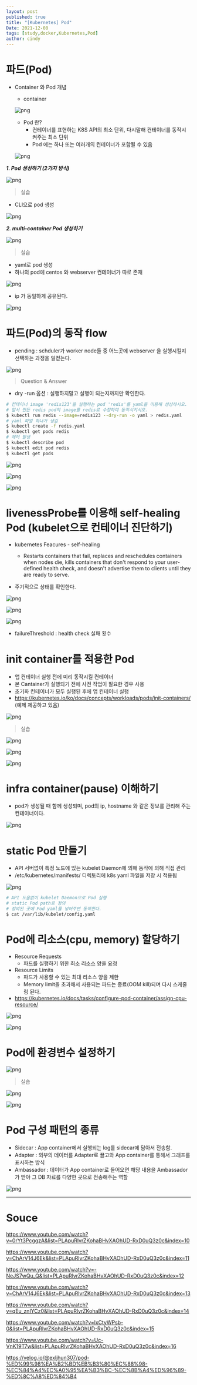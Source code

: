 ```yaml
---
layout: post
published: true
title: "[Kubernetes] Pod"
Date: 2021-12-08
tags: [study,docker,Kubernetes,Pod]
author: cindy
---
```

# 파드(Pod)
- Container 와 Pod 개념
  - container
  
  ![png](/assets/img/Cindy/pod/pod_1.png)

  - Pod 란? 
    - 컨테이너를 표현하는 K8S API의 최소 단위, 다시말해 컨테이너를 동작시켜주는 최소 단위
    - Pod 에는 하나 또는 여러개의 컨테이너가 포함될 수 있음
  
  ![png](/assets/img/Cindy/pod/pod_2.png)

***1. Pod 생성하기 (2가지 방식)***

![png](/assets/img/Cindy/pod/pod_3.png)

> 실습

  - CLI으로 pod 생성
  
![png](/assets/img/Cindy/pod/pod_4.png)

***2. multi-container Pod 생성하기***

![png](/assets/img/Cindy/pod/pod_5.png)

> 실습

  - yaml로 pod 생성
  - 하나의 pod에 centos 와 webserver 컨테이너가 따로 존재
  
![png](/assets/img/Cindy/pod/pod_6.png)

  - ip 가 동일하게 공유된다.
  
![png](/assets/img/Cindy/pod/pod_7.png)

# 파드(Pod)의 동작 flow
- pending : schduler가 worker node들 중 어느곳에 webserver 을 실행시킬지 선택하는 과정을 일컫는다.

![png](/assets/img/Cindy/pod/pod_8.png)

> Question & Answer

- dry -run 옵션 : 실행하지말고 실행이 되는지까지만 확인한다.
```bash
# 컨테이너 image 'redis123'을 실행하는 pod 'redis'를 yaml을 이용해 생성하시오.
# 앞서 만든 redis pod의 image를 redis로 수정하여 동작시키시오.
$ kubectl run redis --image=redis123 --dry-run -o yaml > redis.yaml
# yaml 파일 하나가 생김
$ kubectl create -f redis.yaml
$ kubectl get pods redis
# 에러 발생
$ kubectl describe pod
$ kubectl edit pod redis
$ kubectl get pods 
```
![png](/assets/img/Cindy/pod/pod_10.png)

![png](/assets/img/Cindy/pod/pod_11.png)

![png](/assets/img/Cindy/pod/pod_12.png)

# livenessProbe를 이용해 self-healing Pod (kubelet으로 컨테이너 진단하기)
- kubernetes Feacures - self-healing
  - Restarts containers that fail, replaces and reschedules containers when nodes die, kills containers that don't respond to your user-defined health check, and doesn't advertise them to clients until they are ready to serve.

- 주기적으로 상태를 확인한다.  

![png](/assets/img/Cindy/pod/pod_13.png)

![png](/assets/img/Cindy/pod/pod_14.png)

![png](/assets/img/Cindy/pod/pod_9.png)
  - failureThreshold : health check 실패 횟수

# init container를 적용한 Pod
- 앱 컨테이너 실행 전에 미리 동작시킬 컨테이너
- 본 Cantainer가 실행되기 전에 사전 작업이 필요한 경우 사용
- 초기화 컨테이너가 모두 실행된 후에 앱 컨테이너 실행
- https://kubernetes.io/ko/docs/concepts/workloads/pods/init-containers/ (예제 제공하고 있음)

![png](/assets/img/Cindy/pod/pod_16.png)

> 실습

![png](/assets/img/Cindy/pod/pod_17.png)

![png](/assets/img/Cindy/pod/pod_18.png)

![png](/assets/img/Cindy/pod/pod_19.png)

# infra container(pause) 이해하기
- pod가 생성될 때 함께 생성되며, pod의 ip, hostname 와 같은 정보를 관리해 주는 컨테이너이다.
  
![png](/assets/img/Cindy/pod/pod_20.png)

# static Pod 만들기
- API 서버없이 특정 노드에 있는 kubelet Daemon에 의해 동작에 의해 직접 관리
- /etc/kubernetes/manifests/ 디렉토리에 k8s yaml 파일을 저장 시 적용됨

![png](/assets/img/Cindy/pod/pod_21.png)

```bash
# API 도움없이 kubelet Daemon으로 Pod 실행
# static Pod path로 정의
# 정의된 곳에 Pod yaml를 넣어주면 동작한다.
$ cat /var/lib/kubelet/config.yaml 
```

# Pod에 리소스(cpu, memory) 할당하기
- Resource Requests
  - 파드를 실행하기 위한 최소 리소스 양을 요청
- Resource Limits
  - 파드가 사용할 수 있는 최대 리소스 양을 제한
  - Memory limit을 초과해서 사용되는 파드는 종료(OOM kill)되며 다시 스케줄링 된다.
- https://kubernetes.io/docs/tasks/configure-pod-container/assign-cpu-resource/

![png](/assets/img/Cindy/pod/pod_22.png)

![png](/assets/img/Cindy/pod/pod_23.png)

# Pod에 환경변수 설정하기

![png](/assets/img/Cindy/pod/pod_24.png)

> 실습

![png](/assets/img/Cindy/pod/pod_25.png)

![png](/assets/img/Cindy/pod/pod_26.png)

# Pod 구성 패턴의 종류

- Sidecar : App container에서 실행되는 log를 sidecar에 담아서 전송함.
- Adapter : 외부의 데이터를 Adapter로 끌고와 App container를 통해서 그래프를 표시하는 방식
- Ambassador : 데이터가 App container로 들어오면 해당 내용을 Ambassador가 받아 그 DB 자료를 다양한 곳으로 전송해주는 역할

![png](/assets/img/Cindy/pod/pod_27.png)

---
# Souce
https://www.youtube.com/watch?v=0rYt3PcggzA&list=PLApuRlvrZKohaBHvXAOhUD-RxD0uQ3z0c&index=10

https://www.youtube.com/watch?v=ChArV14J6Ek&list=PLApuRlvrZKohaBHvXAOhUD-RxD0uQ3z0c&index=11

https://www.youtube.com/watch?v=-NeJS7wQu_Q&list=PLApuRlvrZKohaBHvXAOhUD-RxD0uQ3z0c&index=12

https://www.youtube.com/watch?v=ChArV14J6Ek&list=PLApuRlvrZKohaBHvXAOhUD-RxD0uQ3z0c&index=13

https://www.youtube.com/watch?v=qEu_znIYCz0&list=PLApuRlvrZKohaBHvXAOhUD-RxD0uQ3z0c&index=14

https://www.youtube.com/watch?v=lxCtyWPsb-0&list=PLApuRlvrZKohaBHvXAOhUD-RxD0uQ3z0c&index=15

https://www.youtube.com/watch?v=Uc-VnK19T7w&list=PLApuRlvrZKohaBHvXAOhUD-RxD0uQ3z0c&index=16

https://velog.io/@exljhun307/pod-%ED%99%98%EA%B2%BD%EB%B3%80%EC%88%98-%EC%84%A4%EC%A0%95%EA%B3%BC-%EC%8B%A4%ED%96%89-%ED%8C%A8%ED%84%B4